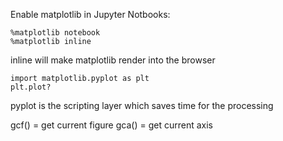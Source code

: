 Enable matplotlib in Jupyter Notbooks:

```
%matplotlib notebook
%matplotlib inline
```

inline will make matplotlib render into the browser

```
import matplotlib.pyplot as plt
plt.plot?
```

pyplot is the scripting layer which saves time for the processing

gcf() = get current figure
gca() = get current axis